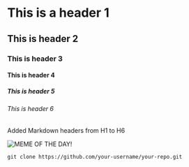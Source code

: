 # This is a header 1
## This is header 2
### This is header 3
#### This is header 4
##### This is header 5
###### This is header 6

Added Markdown headers from H1 to H6

![**MEME OF THE DAY!**](https://github.com/user-attachments/assets/50d2e520-5576-40ad-ac86-791a8cb23ed5)

```
git clone https://github.com/your-username/your-repo.git
```
